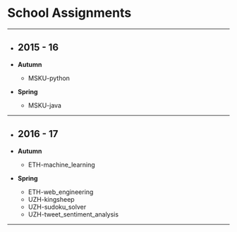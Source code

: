 # School Assignments

***

- ## 2015 - 16

- **Autumn**
  - MSKU-python
- **Spring**
  - MSKU-java

***

- ## 2016 - 17

- **Autumn**
  - ETH-machine_learning
- **Spring**
  - ETH-web_engineering
  - UZH-kingsheep
  - UZH-sudoku_solver
  - UZH-tweet_sentiment_analysis
 ***
